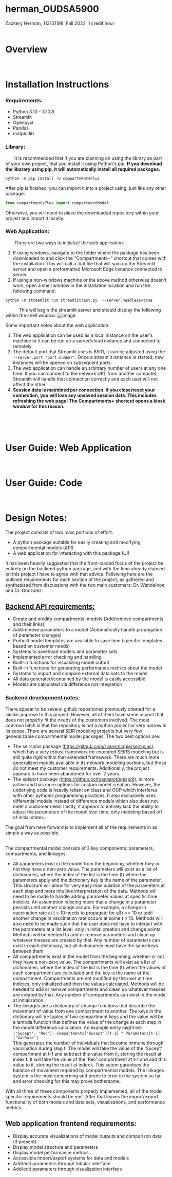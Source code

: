 # herman_OUDSA5900
Zackery Herman, 113101198, Fall 2022, 1 credit hour<br/><br/>

# Overview
<br/>

# Installation Instructions
### **Requirements:**
- Python 3.10 - 3.10.8
- Streamlit
- Openpyxl
- Pandas
- matplotlib

### **Library:**
&emsp;&emsp;It is recommended that if you are planning on using the library as part of your own project, that you install it using Python's pip. **If you download the libarary using pip, it will automatically install all required packages.**
```
python -m pip install -U compartmentsPlus
```
After pip is finished, you can import it into a project using, just like any other package:
```python
from compartmentsPlus import compartmentModel
```
Otherwise, you will need to place the downloaded repository within your project and import it locally. 

### **Web Application:**
&emsp;&emsp;There are two ways to initialize the web application:
1. If using windows, navigate to the folder where the package has been downloaded to and click the "Compartments+" shortcut that comes with the installation. This will call a .bat file that will spin up the Streamlit server and open a preformatted Microsoft Edge instance connected to server.
2. If using a non-windows machine or the above method otherwise doesn't work, open a shell window in the installation location and run the following command: 
```
python -m streamlit run streamlitTest.py  --server.headless=true
```

&emsp;&emsp;&emsp;This will begin the streamlit server and should display the following within the shell window: ![image](readmeImages/streamlitStart.png)

Some important notes about the web application: 
1. The web application can be used as a local instance on the user's machine or it can be run on a server/cloud instance and connected to remotely.
2. The default port that Streamlit uses is 8501, it can be adjusted using the ```--server.port "port number"```. Once a streamlit isntance is started, new instances will be opened on subsequent ports.
3. The web application can handle an arbitrary number of users at any one time. If you can connect to the network URL from another computer, Streamlit will handle that connection correctly and each user will not affect the other.
4. **Session data is maintined per connection. If you close/reset your connection, you will lose any unsaved session data. This includes refreshing the web page! The Compartments+ shortcut opens a kiosk window for this reason.**
<br/>
<br/>
<br/>

# User Guide: Web Application


<br/>

# User Guide: Code

<br/>




# Design Notes:
The project consists of two main portions of effort: 
- A python package suitable for easily creating and modifying compartmental models (API)
- A web application for interacting with this package (UI)

It has been heavily suggested that the front-loaded focus of the project be entirely on the backend python package, and with the time already elapsed on this project I have to agree with that advice. Following here are the outlined requirements for each section of the project, as gathered and synthesized from discussions with the two main customers: Dr. Wendelboe and Dr. Gonzalez. <br/>

## <ins>Backend API requirements:</ins>
- Create and modify compartmental models (Add/remove compartments and their links)
- Add/remove parameters to a model (Automatically handle propogation of parameter changes)
- Prebuilt model templates are available to save time (specific templates based on customer needs)
- Systems to save/load models and parameter sets
- Implemented error checking and handling
- Built-in functions for visualizing model output
- Built-in functions for generating performance metrics about the model
- Systems to import and compare external data sets to the model
- All data generated/contained by the model is easily accessible
- Models are calculated via difference not integration

### <ins>Backend development notes:</ins>
There appear to be several github repositories previously created for a similar puprose to this project. However, all of them have some aspect that does not properly fit the needs of the customers involved. The most common hitch is that the repository is not a python project or very narrow in its scope. There are several SEIR modeling projects but very few generalizable compartmental model packages. The two best options are:
- The seirsplus package (https://github.com/ryansmcgee/seirsplus), which has a very robust framework for extended SEIRS modeling but is still quite rigid within that extended framework. There are much more generalized models available in its network modeling portions, but those do not meet my customer requirements. Additionally, the project appears to have been abandoned for over 2 years.
- The epispot package (https://github.com/epispot/epispot), is more active and has more options for custom model creation. However, the underlying code is heavily reliant on class and OOP which interferes with other pythonic programming practices. It also exclusively uses differential models instead of difference models which also does not meet a customer need. Lastly, it appears to entirely lack the ability to adjust the parameters of the model over time, only modeling based off of initial states.

The goal from here forward is to implement all of the requirements in as simple a way as possible. <br/><br/>

The compartmental model consists of 3 key components: parameters, compartments, and linkages. 
- All parameters exist in the model from the beginning, whether they or not they have a non-zero value. The parameters will exist as a list of dictionaries, where the index of the list is the time (t) where the parameters apply and the dictionary key is the name of the parameter. This structure will allow for very easy manipulation of the parameters at each step and more intuitive interpretation of the data. Methods will need to be made to handle adding parameter values at specific time indicies. An assumption is being made that a change in a parameter persists until another change occurs. For example, a change in vaccination rate at t = 10 needs to propagate for all t >= 10 or until another change in vaccination rate occurs at some t > 10. Methods will also need to be made such that the user does not have to interact with the parameters at a list level, only in initial creation and change points. Methods will be needed to add or remove parameters and clean up whatever messes are created by that. Any number of parameters can exist in each dictionary, but all dictionaries must have the same keys between them. 
- All compartments exist in the model from the beginning, whether or not they have a non-zero value. The compartments will exist as a list of dictionaries, where the index of the list is the time (t) when the values of each compartment are calculated and the key is the name of the compartment. Compartments are not modified by the user at time indicies, only initialized and then the values calculated. Methods will be needed to add or remove compartments and clean up whatever messes are created by that. Any number of compartments can exist in the model at initialization.
- The linkages are a dictionary of change functions that describe the movement of value from one compartment to another. The keys in the dictionary will be tuples of two compartment keys and the value will be a lambda function that defines the value of the change at each step in the model difference calculation. An example entry might be: 
<br/>```('Sucept', 'Rec'): Compartments['Sucept'][t-1] * Parameters[t-1]['VacRate']```<br/>
This generates the number of individuals that become immune through vaccination during step t. The model will take the value of the 'Sucept' compartment at t-1 and subtract this value from it, storing the result at index t. It will take the value of the 'Rec' compartment at t-1 and add this value to it, storing the result at index t. This sytem garuntees the balance of movement required by compartmental models. The linkages system is the most concerning and prone to error in the system so far and error checking for this may prove bothersome.

With all three of these components properly implemented, all of the model specific requirements should be met. After that leaves the import/export functionality of both models and data sets, visualizations, and performance metrics.


## Web application frontend requirements:
- Display accurate visualizations of model outputs and comparison data (if present)
- Display model structure and parameters
- Display model performance metrics
- Accessible import/export systems for data and models
- Add/edit parameters through tabular interface
- Add/edit parameters through visualization interface




